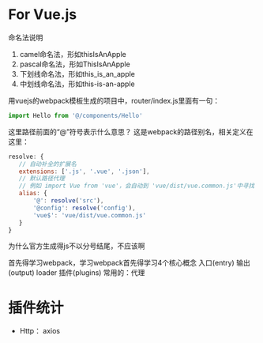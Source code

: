  # For Vue.js
 命名法说明
 1. camel命名法，形如thisIsAnApple
 2. pascal命名法，形如ThisIsAnApple
 3. 下划线命名法，形如this_is_an_apple
 4. 中划线命名法，形如this-is-an-apple

 用vuejs的webpack模板生成的项目中，router/index.js里面有一句：
 ```js
 import Hello from '@/components/Hello'
 ```
 这里路径前面的“@”符号表示什么意思？
 这是webpack的路径别名，相关定义在这里：
 ```js
resolve: {
    // 自动补全的扩展名
    extensions: ['.js', '.vue', '.json'],
    // 默认路径代理
    // 例如 import Vue from 'vue'，会自动到 'vue/dist/vue.common.js'中寻找
    alias: {
        '@': resolve('src'),
        '@config': resolve('config'),
        'vue$': 'vue/dist/vue.common.js'
    }
}
```

为什么官方生成得js不以分号结尾，不应该啊

首先得学习webpack，学习webpack首先得学习4个核心概念
入口(entry)
输出(output)
loader
插件(plugins)
常用的：代理

# 插件统计
* Http： axios
